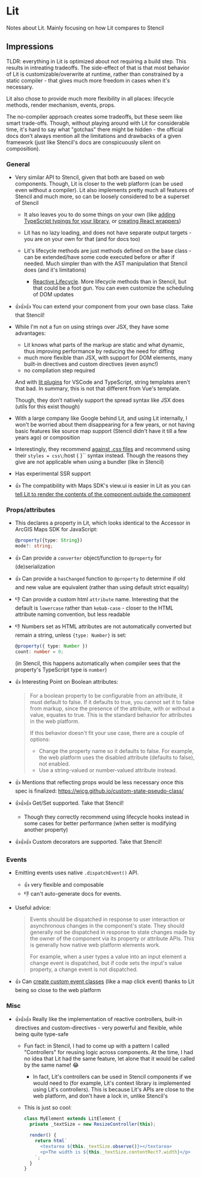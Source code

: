 # Lit

Notes about Lit. Mainly focusing on how Lit compares to Stencil

## Impressions

TLDR: everything in Lit is optimized about not requiring a build step. This
results in intreating tradeoffs. The side-effect of that is that most behavior
of Lit is customizable/overwrite at runtime, rather than constrained by a static
compiler - that gives much more freedom in cases when it's necessary.

Lit also chose to provide much more flexibility in all places: lifecycle
methods, render mechanism, events, props.

The no-compiler approach creates some tradeoffs, but these seem like smart
trade-offs. Though, without playing around with Lit for considerable time, it's
hard to say what "gotchas" there might be hidden - the official docs don't
always mention all the limitations and drawbacks of a given framework (just like
Stencil's docs are conspicuously silent on composition).

### General

- Very similar API to Stencil, given that both are based on web components.
  Though, Lit is closer to the web platform (can be used even without a
  compiler). Lit also implements pretty much all features of Stencil and much
  more, so can be loosely considered to be a superset of Stencil

  - It also leaves you to do some things on your own (like
    [adding TypeScript typings for your library](https://lit.dev/docs/components/defining/#typescript-typings),
    or
    [creating React wrappers](https://lit.dev/docs/frameworks/react/#createcomponent))

  - Lit has no lazy loading, and does not have separate output
    targets - you are on your own for that (and for docs too)

  - Lit's lifecycle methods are just methods defined on the base class - can be
    extended/have some code executed before or after if needed. Much simpler
    than with the AST manipulation that Stencil does (and it's limitations)

    - [Reactive Lifecycle](https://lit.dev/docs/components/lifecycle/#reactive-update-cycle).
      More lifecycle methods than in Stencil, but that could be a foot gun. You
      can even customize the scheduling of DOM updates

- 👍👍👍 You can extend your component from your own base class. Take that
  Stencil!

- While I'm not a fun on using strings over JSX, they have some advantages:

  - Lit knows what parts of the markup are static and what dynamic, thus
    improving performance by reducing the need for diffing
  - much more flexible than JSX, with support for DOM elements, many built-in
    directives and custom directives (even async!)
  - no compilation step required

  And with [lit plugins](https://lit.dev/docs/tools/development/#ide-plugins)
  for VSCode and TypeScript, string templates aren't that bad. In summary, this
  is not that different from Vue's template.

  Though, they don't natively support the spread syntax like JSX does
  (utils for this exist though)

- With a large company like Google behind Lit, and using Lit internally, I won't
  be worried about them disappearing for a few years, or not having basic
  features like source map support (Stencil didn't have it till a few years ago)
  or composition

- Interestingly, they recommend
  [against .css files](https://lit.dev/docs/components/styles/#external-stylesheet)
  and recommend using their `styles = css\`:host { }\`` syntax instead. Though
  the reasons they give are not applicable when using a bundler (like in
  Stencil)

- Has experimental SSR support

- 👍 The compatibility with Maps SDK's view.ui is easier in Lit as you can
  [tell Lit to render the contents of the component outside the component](https://lit.dev/docs/components/shadow-dom/#implementing-createrenderroot)

### Props/attributes

- This declares a property in Lit, which looks identical to the Accessor in
  ArcGIS Maps SDK for JavaScript:

  ```ts
  @property({type: String})
  mode?: string;
  ```

- 👍 Can provide a `converter` object/function to `@property` for
  (de)serialization

- 👍 Can provide a `hasChanged` function to `@property` to determine if old and
  new value are equivalent (rather than using default strict equality)

- 👎 Can provide a custom html `attribute` name. Interesting that the default is
  `lowercase` rather than `kebab-case` - closer to the HTML attribute naming
  convention, but less readable

- 👎 Numbers set as HTML attributes are not automatically converted but remain a
  string, unless `{type: Number}` is set:

  ```ts
  @property({ type: Number })
  count: number = 0;
  ```

  (in Stencil, this happens automatically when compiler sees that the property's
  TypeScript type is `number`)

- 👍 Interesting Point on Boolean attributes:

  > For a boolean property to be configurable from an attribute, it must default
  > to false. If it defaults to true, you cannot set it to false from markup,
  > since the presence of the attribute, with or without a value, equates to
  > true. This is the standard behavior for attributes in the web platform.
  >
  > If this behavior doesn't fit your use case, there are a couple of options:
  >
  > - Change the property name so it defaults to false. For example, the web
  >   platform uses the disabled attribute (defaults to false), not enabled.
  > - Use a string-valued or number-valued attribute instead.

- 👍 Mentions that reflecting props would be less necessary once this spec is
  finalized: https://wicg.github.io/custom-state-pseudo-class/

- 👍👍👍 Get/Set supported. Take that Stencil!

  - Though they correctly recommend using lifecycle hooks instead in some cases
    for better performance (when setter is modifying another property)

- 👍👍👍 Custom decorators are supported. Take that Stencil!

### Events

- Emitting events uses native `.dispatchEvent()` API.

  - 👍 very flexible and composable
  - 👎 can't auto-generate docs for events.

- Useful advice:

  > Events should be dispatched in response to user interaction or asynchronous
  > changes in the component's state. They should generally not be dispatched in
  > response to state changes made by the owner of the component via its
  > property or attribute APIs. This is generally how native web platform
  > elements work.
  >
  > For example, when a user types a value into an input element a change event
  > is dispatched, but if code sets the input's value property, a change event
  > is not dispatched.

- 👍 Can
  [create custom event classes](https://lit.dev/docs/components/events/#standard-custom-events)
  (like a map click event) thanks to Lit being so close to the web platform

### Misc

- 👍👍👍 Really like the implementation of reactive controllers, built-in
  directives and custom-directives - very powerful and flexible, while being
  quite type-safe

  - Fun fact: in Stencil, I had to come up with a pattern I called "Controllers"
    for reusing logic across components. At the time, I had no idea that Lit had
    the same feature, let alone that it would be called by the same name! 😂

    - In fact, Lit's controllers can be used in Stencil components if we would
      need to (for example, Lit's context library is implemented using Lit's
      controllers). This is because Lit's APIs are close to the web platform,
      and don't have a lock in, unlike Stencil's

  - This is just so cool:

    ```ts
    class MyElement extends LitElement {
      private _textSize = new ResizeController(this);

      render() {
        return html`
          <textarea ${this._textSize.observe()}></textarea>
          <p>The width is ${this._textSize.contentRect?.width}</p>
        `;
      }
    }
    ```